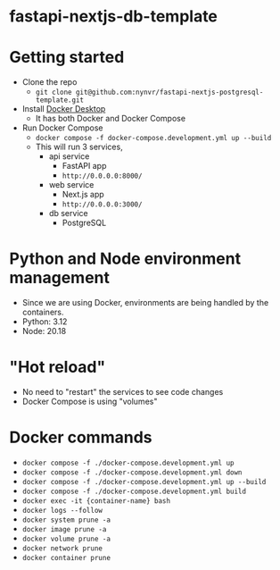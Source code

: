 # fastapi-nextjs-db-template

# Getting started

- Clone the repo
  - `git clone git@github.com:nynvr/fastapi-nextjs-postgresql-template.git`
- Install [Docker Desktop](https://www.docker.com/products/docker-desktop/)
  - It has both Docker and Docker Compose
- Run Docker Compose
  - `docker compose -f docker-compose.development.yml up --build`
  - This will run 3 services,
    - api service
      - FastAPI app
      - `http://0.0.0.0:8000/`
    - web service
      - Next.js app
      - `http://0.0.0.0:3000/`
    - db service
      - PostgreSQL

# Python and Node environment management

- Since we are using Docker, environments are being handled by the containers.
- Python: 3.12
- Node: 20.18

# "Hot reload"
- No need to "restart" the services to see code changes
- Docker Compose is using "volumes"

# Docker commands

- `docker compose -f ./docker-compose.development.yml up`
- `docker compose -f ./docker-compose.development.yml down`
- `docker compose -f ./docker-compose.development.yml up --build`
- `docker compose -f ./docker-compose.development.yml build`
- `docker exec -it {container-name} bash`
- `docker logs --follow`
- `docker system prune -a`
- `docker image prune -a`
- `docker volume prune -a`
- `docker network prune`
- `docker container prune`
